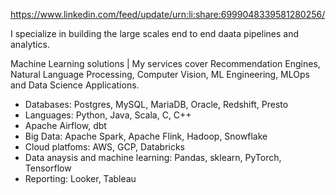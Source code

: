 https://www.linkedin.com/feed/update/urn:li:share:6999048339581280256/ 

I specialize in building the large scales end to end daata pipelines and analytics.

Machine Learning solutions | My services cover Recommendation Engines,
Natural Language Processing, Computer Vision, ML Engineering,
MLOps and Data Science Applications.

- Databases: Postgres, MySQL, MariaDB, Oracle, Redshift, Presto
- Languages: Python, Java, Scala, C, C++
- Apache Airflow, dbt
- Big Data: Apache Spark, Apache Flink,  Hadoop, Snowflake 
- Cloud platfoms: AWS, GCP, Databricks
- Data anaysis and machine learning: Pandas, sklearn, PyTorch, Tensorflow
- Reporting: Looker, Tableau 
